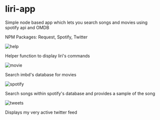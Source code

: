 # liri-app
Simple node based app which lets you search songs and movies using spotify api and OMDB

NPM Packages: Request, Spotify, Twitter

![help](https://imgur.com/bB5UNx2.jpg)

Helper function to display liri's commands 

![movie](https://imgur.com/Ze7SfJe.jpg)

Search imbd's database for movies

![spotify](https://imgur.com/azac3LV.jpg)

Search songs within spotify's database and provides a sample of the song

![tweets](https://imgur.com/vUosUh7.jpg)

Displays my very active twitter feed